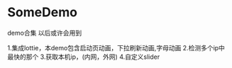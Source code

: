 # SomeDemo
demo合集 以后或许会用到

1.集成lottie，本demo包含启动页动画，下拉刷新动画,字母动画
2.检测多个ip中最快的那个
3.获取本机ip，(内网，外网)
4.自定义slider
